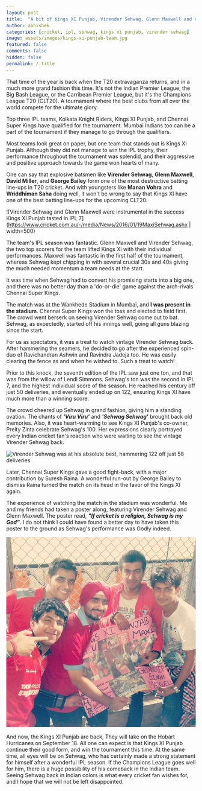 ```yaml
---
layout: post
title:  "A bit of Kings XI Punjab, Virender Sehwag, Glenn Maxwell and everything else we wish for"
author: abhishek
categories: [cricket, ipl, sehwag, kings xi punjab, virender sehwag]
image: assets/images/kings-xi-punjab-team.jpg
featured: false
comments: false
hidden: false
permalink: /:title
---
```

That time of the year is back when the T20 extravaganza returns, and in a much more grand fashion this time. It's not the Indian Premier League, the Big Bash League, or the Carribean Premier League, but it's the Champions League T20 (CLT20). A tournament where the best clubs from all over the world compete for the ultimate glory.

Top three IPL teams, Kolkata Knight Riders, Kings XI Punjab, and Chennai Super Kings have qualified for the tournament. Mumbai Indians too can be a part of the tournament if they manage to go through the qualifiers.

Most teams look great on paper, but one team that stands out is Kings XI Punjab. Although they did not manage to win the IPL trophy, their performance throughout the tournament was splendid, and their aggressive and positive approach towards the game won hearts of many.

One can say that explosive batsmen like **Virender Sehwag**, **Glenn Maxwell**, **David Miller**, and **George Bailey** form one of the most destructive batting line-ups in T20 cricket. And with youngsters like **Manan Vohra** and **Wriddhiman Saha** doing well, it won't be wrong to say that Kings XI have one of the best batting line-ups for the upcoming CLT20.

![Virender Sehwag and Glenn Maxwell were instrumental in the success Kings XI Punjab tasted in IPL 7](https://www.cricket.com.au/-/media/News/2016/01/19MaxiSehwag.ashx | width=500)

The team's IPL season was fantastic. Glenn Maxwell and Virender Sehwag, the two top scorers for the team lifted Kings Xi with their individual performances. Maxwell was fantastic in the first half of the tournament, whereas Sehwag kept chipping in with several crucial 30s and 40s giving the much needed momentum a team needs at the start.

It was time when Sehwag had to convert his promising starts into a big one, and there was no better day than a 'do-or-die' game against the arch-rivals Chennai Super Kings.

The match was at the Wankhede Stadium in Mumbai, and **I was present in the stadium**. Chennai Super Kings won the toss and elected to field first. The crowd went berserk on seeing Virender Sehwag come out to bat. Sehwag, as expectedly, started off his innings well, going all guns blazing since the start.

For us as spectators, it was a treat to watch vintage Virender Sehwag back. After hammering the seamers, he decided to go after the experienced spin-duo of Ravichandran Ashwin and Ravindra Jadeja too. He was easily clearing the fence as and when he wished to. Such a treat to watch!

Prior to this knock, the seventh edition of the IPL saw just one ton, and that was from the willow of Lendl Simmons. Sehwag's ton was the second in IPL 7, and the highest individual score of the season. He reached his century off just 50 deliveries, and eventually ended up on 122, ensuring Kings XI have much more than a winning score.

The crowd cheered up Sehwag in grand fashion, giving him a standing ovation. The chants of <em>**'Viru Viru'**</em> and <em>**'Sehwag Sehwag'**</em> brought back old memories. Also, it was heart-warming to see Kings XI Punjab's co-owner, Preity Zinta celebrate Sehwag's 100. Her expressions clearly portrayed every Indian cricket fan's reaction who were waiting to see the vintage Virender Sehwag back.

![Virender Sehwag was at his absolute best, hammering 122 off just 58 deliveries](https://s.ndtvimg.com/images/stories/virender-sehwag-qualifier-640.jpg)

Later, Chennai Super Kings gave a good fight-back, with a major contribution by Suresh Raina. A wonderful run-out by George Bailey to dismiss Raina turned the match on its head in the favor of the Kings XI again.

The experience of watching the match in the stadium was wonderful. Me and my friends had taken a poster along, featuring Virender Sehwag and Glenn Maxwell. The poster read, <em>**"If cricket is a religion, Sehwag is my God"**</em>. I do not think I could have found a better day to have taken this poster to the ground as Sehwag's performance was Godly indeed.

![At the Wankhede stadium, wearing a turban in red, celebrating Sehwag's ton and Kings XI Punjab's entry into the finals](https://raw.githubusercontent.com/abhishekmsharma/blog/master/assets/images/kxipvscsk-wankhede.jpg?token=AEtGYnuv626WaGylJZdBGlIOTVtEQShOks5byt9FwA%3D%3D)

And now, the Kings XI Punjab are back, They will take on the Hobart Hurricanes on September 18. All one can expect is that Kings XI Punjab continue their good form, and win the tournament this time. At the same time, all eyes will be on Sehwag, who has certainly made a strong statement for himself after a wonderful IPL season. If the Champions League goes well for him, there is a huge possibility of his comeback in the Indian team. Seeing Sehwag back in Indian colors is what every cricket fan wishes for, and I hope that we will not be left disappointed.
